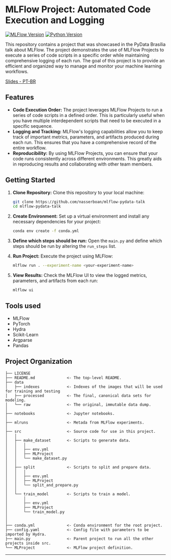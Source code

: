 MLFlow Project: Automated Code Execution and Logging
==============================

[![MLFlow Version](https://img.shields.io/badge/MLFlow-2.5.0-brightgreen)](https://mlflow.org/)
[![Python Version](https://img.shields.io/badge/Python-3.10.12-blue)](https://www.python.org/)

This repository contains a project that was showcased in the PyData Brasília talk about MLFlow. The project demonstrates the use of MLFlow Projects to execute a series of code scripts in a specific order while maintaining comprehensive logging of each run. The goal of this project is to provide an efficient and organized way to manage and monitor your machine learning workflows.

[Slides - PT-BR](https://docs.google.com/presentation/d/e/2PACX-1vSijerP5cgyugI1JjgJOkvEIFezqx8jErHxHjc4viNVpSJCrI7fG6aWOR5G9PnHRSeivRaLQr_oxg_s/pub?start=true&loop=true&delayms=5000)

## Features

- **Code Execution Order:** The project leverages MLFlow Projects to run a series of code scripts in a defined order. This is particularly useful when you have multiple interdependent scripts that need to be executed in a specific sequence.
- **Logging and Tracking:** MLFlow's logging capabilities allow you to keep track of important metrics, parameters, and artifacts produced during each run. This ensures that you have a comprehensive record of the entire workflow.
- **Reproducibility:** By using MLFlow Projects, you can ensure that your code runs consistently across different environments. This greatly aids in reproducing results and collaborating with other team members.

## Getting Started

1. **Clone Repository:** Clone this repository to your local machine:

   ```bash
   git clone https://github.com/nasserboan/mlflow-pydata-talk
   cd mlflow-pydata-talk
   ```

2. **Create Environment:** Set up a virtual environment and install any necessary dependencies for your project:

   ```bash
   conda env create -f conda.yml
   ```

3. **Define which steps should be run:** Open the <code>main.py</code> and define which steps should be run by altering the <code>run_steps</code> list.

4. **Run Project:** Execute the project using MLFlow:

   ```bash
   mlflow run . --experiment-name <your-experiment-name>
   ```

5. **View Results:** Check the MLFlow UI to view the logged metrics, parameters, and artifacts from each run:

   ```bash
   mlflow ui
   ```


## Tools used

* MLFlow
* PyTorch
* Hydra
* Scikit-Learn
* Argparse
* Pandas

Project Organization
------------

    ├── LICENSE
    ├── README.md              <- The top-level README.
    ├── data
    │   ├── indexes            <- Indexes of the images that will be used for training and testing
    │   ├── processed          <- The final, canonical data sets for modeling.
    │   └── raw                <- The original, immutable data dump.
    │
    ├── notebooks              <- Jupyter notebooks.
    │
    ├── mlruns                 <- Metada from MLFlow experiments.
    │
    ├── src                    <- Source code for use in this project.
    │   │
    │   ├── make_dataset       <- Scripts to generate data.
    │   │   │
    │   │   ├── env.yml
    │   │   ├── MLProject    
    │   │   └── make_dataset.py
    │   │
    │   ├── split              <- Scripts to split and prepare data.
    │   │   │
    │   │   ├── env.yml
    │   │   ├── MLProject    
    │   │   └── split_and_prepare.py
    │   │
    │   └── train_model        <- Scripts to train a model.
    │       │
    │       ├── env.yml
    │       ├── MLProject    
    │       └── train_model.py
    │
    │
    ├── conda.yml              <- Conda environment for the root project.
    ├── config.yaml            <- Config file with parameters to be imported by Hydra.
    ├── main.py                <- Parent project to run all the other projects inside src.
    └── MLProject              <- MLFlow project definition.

--------
